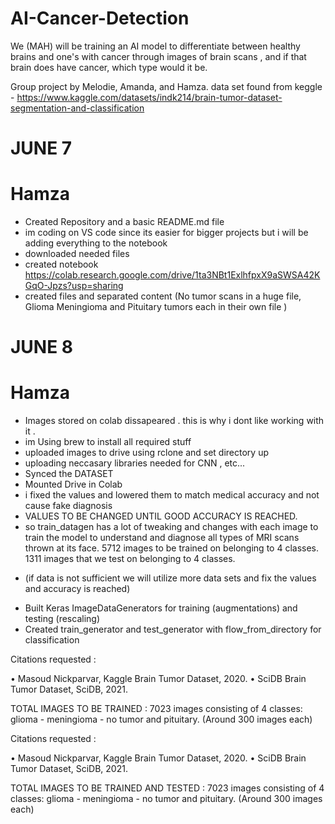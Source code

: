 # AI-Cancer-Detection
We (MAH) will be training an AI model to differentiate between healthy brains and one's with cancer through images of brain scans , and if that brain does have cancer, which type would it be.

Group project by Melodie, Amanda, and Hamza.
data set found from keggle - https://www.kaggle.com/datasets/indk214/brain-tumor-dataset-segmentation-and-classification


# JUNE 7 
# Hamza
-  Created Repository and a basic README.md file
- im coding on VS code since its easier for bigger projects but i will be adding everything to the notebook
- downloaded needed files
- created notebook https://colab.research.google.com/drive/1ta3NBt1ExlhfpxX9aSWSA42KGqO-Jpzs?usp=sharing
- created files and separated content (No tumor scans in a huge file, Glioma 
 Meningioma and Pituitary tumors each in their own file )

# JUNE 8 
# Hamza
- Images stored on colab dissapeared . this is why i dont like working with it . 
- im Using brew to install all required stuff
- uploaded images to drive using rclone and set directory up
- uploading neccasary libraries needed for CNN , etc...
- Synced the DATASET
- Mounted Drive in Colab
- i fixed the values and lowered them to match medical accuracy and not cause fake diagnosis
- VALUES TO BE CHANGED UNTIL GOOD ACCURACY IS REACHED.
- so train_datagen has a lot of tweaking and changes with each image to train the model to understand and diagnose all types of MRI scans thrown at its face.
 5712 images to be trained on belonging to 4 classes. 
 1311 images that we test on belonging to 4 classes.  
 * (if data is not sufficient we will utilize more data sets and fix the values and accuracy is reached)
- Built Keras ImageDataGenerators for training (augmentations) and testing (rescaling)
- Created train_generator and test_generator with  flow_from_directory for classification










Citations requested :

• Masoud Nickparvar, Kaggle Brain Tumor Dataset, 2020.
• SciDB Brain Tumor Dataset, SciDB, 2021.

TOTAL IMAGES TO BE TRAINED : 7023 images consisting of 4 classes: glioma - meningioma - no tumor and pituitary. (Around 300 images each)


















Citations requested :

• Masoud Nickparvar, Kaggle Brain Tumor Dataset, 2020.
• SciDB Brain Tumor Dataset, SciDB, 2021.

TOTAL IMAGES TO BE TRAINED AND TESTED : 7023 images consisting of 4 classes: glioma - meningioma - no tumor and pituitary. (Around 300 images each)

